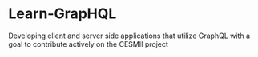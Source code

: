 # Learn-GrapHQL
Developing client and server side applications that utilize GraphQL with a goal to contribute actively on the CESMII project 
